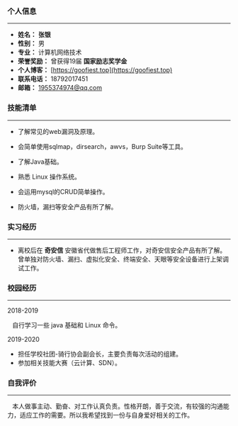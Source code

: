 ### 个人信息

***

* **姓名：** **张银**
* **性别：** 男
* **专业：** 计算机网络技术 
* **荣誉奖励：** 曾获得19届 **国家励志奖学金**
* **个人博客：** [https://goofiest.top](https://goofiest.top)
* **联系电话：** 18792017451
* **邮箱：** 1955374974@qq.com



### 技能清单

***

* 了解常见的web漏洞及原理。

* 会简单使用sqlmap，dirsearch，awvs，Burp Suite等工具。

* 了解Java基础。

* 熟悉 Linux 操作系统。

* 会运用mysql的CRUD简单操作。

* 防火墙，漏扫等安全产品有所了解。

	

### 实习经历

------

* 离校后在 **奇安信** 安徽省代做售后工程师工作，对奇安信安全产品有所了解。曾单独对防火墙、漏扫、虚拟化安全、终端安全、天眼等安全设备进行上架调试工作。



### 校园经历

***

2018-2019

&ensp; 自行学习一些 java 基础和 Linux 命令。

2019-2020 

* 担任学校社团-骑行协会副会长，主要负责每次活动的组建。
* 参加相关技能大赛（云计算、SDN）。



### 自我评价

***

&ensp; 本人做事主动、勤奋、对工作认真负责。性格开朗，善于交流，有较强的沟通能力，适应工作的需要。所以我希望找到一份与自身爱好相关的工作。

